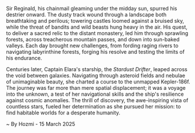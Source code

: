 
Sir Reginald, his chainmail gleaming under the midday sun, spurred his destrier onward.  The dusty track wound through a landscape both breathtaking and perilous; towering castles loomed against a bruised sky, while the threat of bandits and wild beasts hung heavy in the air. His quest, to deliver a sacred relic to the distant monastery, led him through sprawling forests, across treacherous mountain passes, and down into sun-baked valleys. Each day brought new challenges, from fording raging rivers to navigating labyrinthine forests, forging his resolve and testing the limits of his endurance.

Centuries later, Captain Elara's starship, the *Stardust Drifter*, leaped across the void between galaxies.  Navigating through asteroid fields and nebulae of unimaginable beauty, she charted a course to the unmapped Kepler-186f.  The journey was far more than mere spatial displacement; it was a voyage into the unknown, a test of her navigational skills and the ship's resilience against cosmic anomalies.  The thrill of discovery, the awe-inspiring vista of countless stars, fueled her determination as she pursued her mission: to find habitable worlds for a desperate humanity.

~ By Hozmi - 15 March 2025
